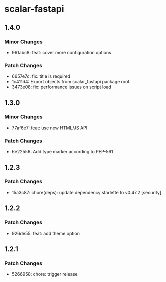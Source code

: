 # scalar-fastapi

## 1.4.0

### Minor Changes

- 961abc8: feat: cover more configuration options

### Patch Changes

- 6657e7c: fix: title is required
- 1c411d4: Export objects from scalar_fastapi package root
- 3473e08: fix: performance issues on script load

## 1.3.0

### Minor Changes

- 77af6e7: feat: use new HTML/JS API

### Patch Changes

- 6e22556: Add type marker according to PEP-561

## 1.2.3

### Patch Changes

- 15a3c87: chore(deps): update dependency starlette to v0.47.2 [security]

## 1.2.2

### Patch Changes

- 926de55: feat: add theme option

## 1.2.1

### Patch Changes

- 5266958: chore: trigger release
